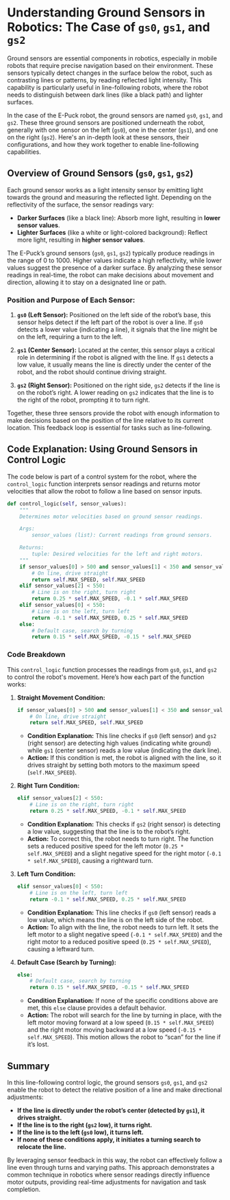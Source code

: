 # Understanding Ground Sensors in Robotics: The Case of `gs0`, `gs1`, and `gs2`

Ground sensors are essential components in robotics, especially in mobile robots that require precise navigation based on their environment. These sensors typically detect changes in the surface below the robot, such as contrasting lines or patterns, by reading reflected light intensity. This capability is particularly useful in line-following robots, where the robot needs to distinguish between dark lines (like a black path) and lighter surfaces.

In the case of the E-Puck robot, the ground sensors are named `gs0`, `gs1`, and `gs2`. These three ground sensors are positioned underneath the robot, generally with one sensor on the left (`gs0`), one in the center (`gs1`), and one on the right (`gs2`). Here's an in-depth look at these sensors, their configurations, and how they work together to enable line-following capabilities.


## Overview of Ground Sensors (`gs0`, `gs1`, `gs2`)

Each ground sensor works as a light intensity sensor by emitting light towards the ground and measuring the reflected light. Depending on the reflectivity of the surface, the sensor readings vary:
- **Darker Surfaces** (like a black line): Absorb more light, resulting in **lower sensor values**.
- **Lighter Surfaces** (like a white or light-colored background): Reflect more light, resulting in **higher sensor values**.

The E-Puck’s ground sensors (`gs0`, `gs1`, `gs2`) typically produce readings in the range of 0 to 1000. Higher values indicate a high reflectivity, while lower values suggest the presence of a darker surface. By analyzing these sensor readings in real-time, the robot can make decisions about movement and direction, allowing it to stay on a designated line or path.

### Position and Purpose of Each Sensor:
1. **`gs0` (Left Sensor):** Positioned on the left side of the robot’s base, this sensor helps detect if the left part of the robot is over a line. If `gs0` detects a lower value (indicating a line), it signals that the line might be on the left, requiring a turn to the left.
  
2. **`gs1` (Center Sensor):** Located at the center, this sensor plays a critical role in determining if the robot is aligned with the line. If `gs1` detects a low value, it usually means the line is directly under the center of the robot, and the robot should continue driving straight.
  
3. **`gs2` (Right Sensor):** Positioned on the right side, `gs2` detects if the line is on the robot’s right. A lower reading on `gs2` indicates that the line is to the right of the robot, prompting it to turn right.

Together, these three sensors provide the robot with enough information to make decisions based on the position of the line relative to its current location. This feedback loop is essential for tasks such as line-following.


## Code Explanation: Using Ground Sensors in Control Logic

The code below is part of a control system for the robot, where the `control_logic` function interprets sensor readings and returns motor velocities that allow the robot to follow a line based on sensor inputs.

```python
def control_logic(self, sensor_values):
    """
    Determines motor velocities based on ground sensor readings.

    Args:
        sensor_values (list): Current readings from ground sensors.

    Returns:
        tuple: Desired velocities for the left and right motors.
    """
    if sensor_values[0] > 500 and sensor_values[1] < 350 and sensor_values[2] > 500:
        # On line, drive straight
        return self.MAX_SPEED, self.MAX_SPEED
    elif sensor_values[2] < 550:
        # Line is on the right, turn right
        return 0.25 * self.MAX_SPEED, -0.1 * self.MAX_SPEED
    elif sensor_values[0] < 550:
        # Line is on the left, turn left
        return -0.1 * self.MAX_SPEED, 0.25 * self.MAX_SPEED
    else:
        # Default case, search by turning
        return 0.15 * self.MAX_SPEED, -0.15 * self.MAX_SPEED
```

### Code Breakdown

This `control_logic` function processes the readings from `gs0`, `gs1`, and `gs2` to control the robot's movement. Here’s how each part of the function works:

1. **Straight Movement Condition:**
   ```python
   if sensor_values[0] > 500 and sensor_values[1] < 350 and sensor_values[2] > 500:
       # On line, drive straight
       return self.MAX_SPEED, self.MAX_SPEED
   ```
   - **Condition Explanation:** This line checks if `gs0` (left sensor) and `gs2` (right sensor) are detecting high values (indicating white ground) while `gs1` (center sensor) reads a low value (indicating the dark line).
   - **Action:** If this condition is met, the robot is aligned with the line, so it drives straight by setting both motors to the maximum speed (`self.MAX_SPEED`).

2. **Right Turn Condition:**
   ```python
   elif sensor_values[2] < 550:
       # Line is on the right, turn right
       return 0.25 * self.MAX_SPEED, -0.1 * self.MAX_SPEED
   ```
   - **Condition Explanation:** This checks if `gs2` (right sensor) is detecting a low value, suggesting that the line is to the robot’s right.
   - **Action:** To correct this, the robot needs to turn right. The function sets a reduced positive speed for the left motor (`0.25 * self.MAX_SPEED`) and a slight negative speed for the right motor (`-0.1 * self.MAX_SPEED`), causing a rightward turn.

3. **Left Turn Condition:**
   ```python
   elif sensor_values[0] < 550:
       # Line is on the left, turn left
       return -0.1 * self.MAX_SPEED, 0.25 * self.MAX_SPEED
   ```
   - **Condition Explanation:** This line checks if `gs0` (left sensor) reads a low value, which means the line is on the left side of the robot.
   - **Action:** To align with the line, the robot needs to turn left. It sets the left motor to a slight negative speed (`-0.1 * self.MAX_SPEED`) and the right motor to a reduced positive speed (`0.25 * self.MAX_SPEED`), causing a leftward turn.

4. **Default Case (Search by Turning):**
   ```python
   else:
       # Default case, search by turning
       return 0.15 * self.MAX_SPEED, -0.15 * self.MAX_SPEED
   ```
   - **Condition Explanation:** If none of the specific conditions above are met, this `else` clause provides a default behavior.
   - **Action:** The robot will search for the line by turning in place, with the left motor moving forward at a low speed (`0.15 * self.MAX_SPEED`) and the right motor moving backward at a low speed (`-0.15 * self.MAX_SPEED`). This motion allows the robot to “scan” for the line if it’s lost.

## Summary

In this line-following control logic, the ground sensors `gs0`, `gs1`, and `gs2` enable the robot to detect the relative position of a line and make directional adjustments:
- **If the line is directly under the robot’s center (detected by `gs1`), it drives straight.**
- **If the line is to the right (`gs2` low), it turns right.**
- **If the line is to the left (`gs0` low), it turns left.**
- **If none of these conditions apply, it initiates a turning search to relocate the line.**

By leveraging sensor feedback in this way, the robot can effectively follow a line even through turns and varying paths. This approach demonstrates a common technique in robotics where sensor readings directly influence motor outputs, providing real-time adjustments for navigation and task completion.

